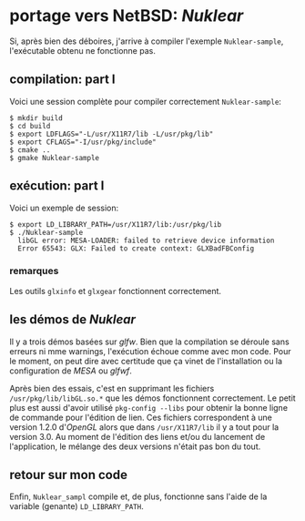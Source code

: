 # portage vers NetBSD: _Nuklear_

Si, après bien des déboires, j'arrive à compiler l'exemple `Nuklear-sample`,  l'exécutable obtenu ne fonctionne pas.

## compilation: part I
Voici une session complète pour compiler correctement `Nuklear-sample`:

```
$ mkdir build
$ cd build
$ export LDFLAGS="-L/usr/X11R7/lib -L/usr/pkg/lib" 
$ export CFLAGS="-I/usr/pkg/include" 
$ cmake ..
$ gmake Nuklear-sample
```

## exécution: part I
Voici un exemple de session:

```
$ export LD_LIBRARY_PATH=/usr/X11R7/lib:/usr/pkg/lib
$ ./Nuklear-sample 
  libGL error: MESA-LOADER: failed to retrieve device information
  Error 65543: GLX: Failed to create context: GLXBadFBConfig
```
### remarques

Les outils `glxinfo` et `glxgear` fonctionnent correctement.

## les démos de _Nuklear_
Il y a trois démos basées sur _glfw_. Bien que la compilation se déroule sans erreurs ni mme warnings, l'exécution échoue comme avec mon code. Pour le moment, on peut dire avec certitude que ça vinet de l'installation ou la configuration de _MESA_ ou _glfwf_.

Après bien des essais, c'est en supprimant les fichiers `/usr/pkg/lib/libGL.so.*` que les démos fonctionnent correctement. Le petit plus est aussi d'avoir utilisé `pkg-config --libs` pour obtenir la bonne ligne de commande pour l'édition de lien. Ces fichiers correspondent à une version 1.2.0 d'_OpenGL_ alors que dans `/usr/X11R7/lib` il y a tout pour la version 3.0. Au moment de l'édition des liens et/ou du lancement de l'application, le mélange des deux versions n'était  pas bon du tout.

## retour sur mon code
Enfin, `Nuklear_sampl` compile et, de plus, fonctionne sans l'aide de la variable (genante) `LD_LIBRARY_PATH`.













